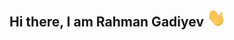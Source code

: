
<h2> Hi there, I am Rahman Gadiyev  <img src="https://raw.githubusercontent.com/ABSphreak/ABSphreak/master/gifs/Hi.gif" width="30px"></h2>
